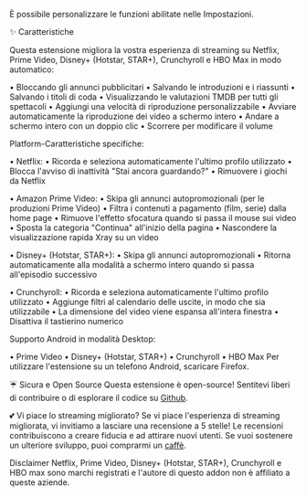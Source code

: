È possibile personalizzare le funzioni abilitate nelle Impostazioni.

✨ Caratteristiche

Questa estensione migliora la vostra esperienza di streaming su Netflix, Prime Video, Disney+ (Hotstar, STAR+), Crunchyroll e HBO Max in modo automatico:

  • Bloccando gli annunci pubblicitari
  • Salvando le introduzioni e i riassunti
  • Salvando i titoli di coda
  • Visualizzando le valutazioni TMDB per tutti gli spettacoli
  • Aggiungi una velocità di riproduzione personalizzabile 
  • Avviare automaticamente la riproduzione dei video a schermo intero
  • Andare a schermo intero con un doppio clic
  • Scorrere per modificare il volume

Platform-Caratteristiche specifiche:

  • Netflix:
      • Ricorda e seleziona automaticamente l'ultimo profilo utilizzato
      • Blocca l'avviso di inattività "Stai ancora guardando?"
      • Rimuovere i giochi da Netflix
  • Amazon Prime Video:
      • Skipa gli annunci autopromozionali (per le produzioni Prime Video)
      • Filtra i contenuti a pagamento (film, serie) dalla home page
      • Rimuove l'effetto sfocatura quando si passa il mouse sui video
      • Sposta la categoria "Continua" all'inizio della pagina
      • Nascondere la visualizzazione rapida Xray su un video
  • Disney+ (Hotstar, STAR+):
      • Skipa gli annunci autopromozionali
      • Ritorna automaticamente alla modalità a schermo intero quando si passa all'episodio successivo
  • Crunchyroll:
      • Ricorda e seleziona automaticamente l'ultimo profilo utilizzato
      • Aggiunge filtri al calendario delle uscite, in modo che sia utilizzabile
      • La dimensione del video viene espansa all'intera finestra
      • Disattiva il tastierino numerico
Supporto Android in modalità Desktop:

  • Prime Video
  • Disney+ (Hotstar, STAR+)
  • Crunchyroll
  • HBO Max
Per utilizzare l'estensione su un telefono Android, scaricare Firefox.

☔ Sicura e Open Source
Questa estensione è open-source! Sentitevi liberi di contribuire o di esplorare il codice su [Github](https://github.com/Dreamlinerm/Netflix-Prime-Auto-Skip).

💕 Vi piace lo streaming migliorato?
Se vi piace l'esperienza di streaming migliorata, vi invitiamo a lasciare una recensione a 5 stelle! Le recensioni contribuiscono a creare fiducia e ad attirare nuovi utenti.
Se vuoi sostenere un ulteriore sviluppo, puoi comprarmi un [caffè](https://github.com/sponsors/Dreamlinerm).

Disclaimer
Netflix, Prime Video, Disney+ (Hotstar, STAR+), Crunchyroll e HBO max sono marchi registrati e l'autore di questo addon non è affiliato a queste aziende.
